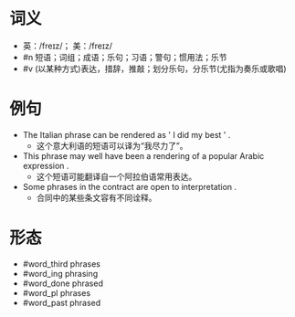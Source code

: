 # 词义
- 英：/freɪz/； 美：/freɪz/
- #n 短语；词组；成语；乐句；习语；警句；惯用法；乐节
- #v (以某种方式)表达，措辞，推敲；划分乐句，分乐节(尤指为奏乐或歌唱)
# 例句
- The Italian phrase can be rendered as ' I did my best ' .
	- 这个意大利语的短语可以译为“我尽力了”。
- This phrase may well have been a rendering of a popular Arabic expression .
	- 这个短语可能翻译自一个阿拉伯语常用表达。
- Some phrases in the contract are open to interpretation .
	- 合同中的某些条文容有不同诠释。
# 形态
- #word_third phrases
- #word_ing phrasing
- #word_done phrased
- #word_pl phrases
- #word_past phrased
